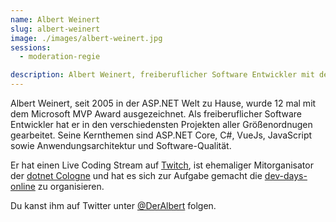 ```yaml
---
name: Albert Weinert
slug: albert-weinert
image: ./images/albert-weinert.jpg
sessions:
  - moderation-regie

description: Albert Weinert, freiberuflicher Software Entwickler mit dem Schwerpunkt ASP.NET Core und VueJS.
---
```

Albert Weinert, seit 2005 in der ASP.NET Welt zu Hause, wurde 12 mal mit dem Microsoft MVP Award ausgezeichnet. Als freiberuflicher Software Entwickler hat er in den verschiedensten Projekten aller Größenordnugen gearbeitet. Seine Kernthemen sind ASP.NET Core, C#, VueJs, JavaScript sowie Anwendungsarchitektur und Software-Qualität.

Er hat einen Live Coding Stream auf [Twitch](https://twitch.tv/DerAlbertLive), ist ehemaliger Mitorganisator der [dotnet Cologne](https://dotnet-cologne.de) und hat es sich zur Aufgabe gemacht die [dev-days-online](https://www.dev-days-online.de) zu organisieren.

Du kanst ihm auf Twitter unter [@DerAlbert](https://twitter.com/DerAlbert) folgen.